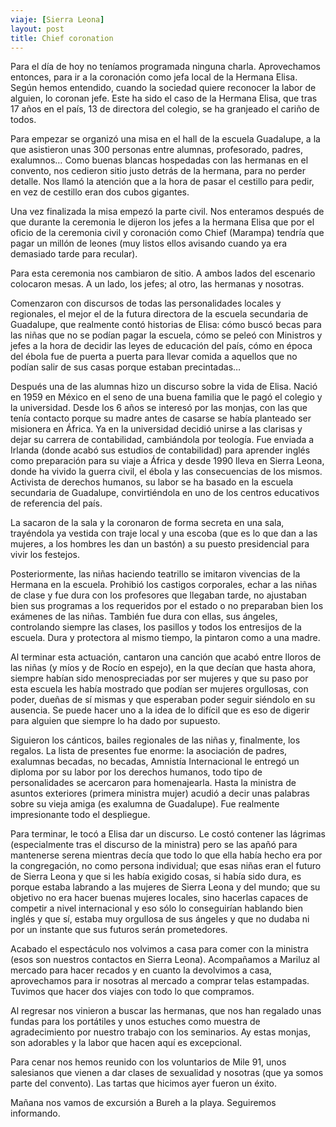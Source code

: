 ```yaml
---
viaje: [Sierra Leona]
layout: post
title: Chief coronation
---
```

Para el día de hoy no teníamos programada ninguna charla. Aprovechamos entonces, para ir a la coronación como jefa local de la Hermana Elisa. Según hemos entendido, cuando la sociedad quiere reconocer la labor de alguien, lo coronan jefe. Este ha sido el caso de la Hermana Elisa, que tras 17 años en el país, 13 de directora del colegio, se ha granjeado el cariño de todos.

Para empezar se organizó una misa en el hall de la escuela Guadalupe, a la que asistieron unas 300 personas entre alumnas, profesorado, padres, exalumnos… Como buenas blancas hospedadas con las hermanas en el convento, nos cedieron sitio justo detrás de la hermana, para no perder detalle. Nos llamó la atención que a la hora de pasar el cestillo para pedir, en vez de cestillo eran dos cubos gigantes.

Una vez finalizada la misa empezó la parte civil. Nos enteramos después de que durante la ceremonia le dijeron los jefes a la hermana Elisa que por el oficio de la ceremonia civil y coronación como Chief (Marampa) tendría que pagar un millón de leones (muy listos ellos avisando cuando ya era demasiado tarde para recular).

Para esta ceremonia nos cambiaron de sitio. A ambos lados del escenario colocaron mesas. A un lado, los jefes; al otro, las hermanas y nosotras. 

Comenzaron con discursos de todas las personalidades locales y regionales, el mejor el de la futura directora de la escuela secundaria de Guadalupe, que realmente contó historias de Elisa: cómo buscó becas para las niñas que no se podían pagar la escuela, cómo se peleó con Ministros y jefes a la hora de decidir las leyes de educación del país, cómo en época del ébola fue de puerta a puerta para llevar comida a aquellos que no podían salir de sus casas porque estaban precintadas… 

Después una de las alumnas hizo un discurso sobre la vida de Elisa. Nació en 1959 en México en el seno de una buena familia que le pagó el colegio y la universidad. Desde los 6 años se interesó por las monjas, con las que tenía contacto porque su madre antes de casarse se había planteado ser misionera en África. Ya en la universidad decidió unirse a las clarisas y dejar su carrera de contabilidad, cambiándola por teología. Fue enviada a Irlanda (donde acabó sus estudios de contabilidad) para aprender inglés como preparación para su viaje a África y desde 1990 lleva en Sierra Leona, donde ha vivido la guerra civil, el ébola y las consecuencias de los mismos. Activista de derechos humanos, su labor se ha basado en la escuela secundaria de Guadalupe, convirtiéndola en uno de los centros educativos de referencia del país.

La sacaron de la sala y la coronaron de forma secreta en una sala, trayéndola ya vestida con traje local y una escoba (que es lo que dan a las mujeres, a los hombres les dan un bastón) a su puesto presidencial para vivir los festejos. 

Posteriormente, las niñas haciendo teatrillo se imitaron vivencias de la Hermana en la escuela. Prohibió los castigos corporales, echar a las niñas de clase y fue dura con los profesores que llegaban tarde, no ajustaban bien sus programas a los requeridos por el estado o no preparaban bien los exámenes de las niñas. También fue dura con ellas, sus ángeles, controlando siempre las clases, los pasillos y todos los entresijos de la escuela. Dura y protectora al mismo tiempo, la pintaron como a una madre.

Al terminar esta actuación, cantaron una canción que acabó entre lloros de las niñas (y míos y de Rocío en espejo), en la que decían que hasta ahora, siempre habían sido menospreciadas por ser mujeres y que su paso por esta escuela les había mostrado que podían ser mujeres orgullosas, con poder, dueñas de sí mismas y que esperaban poder seguir siéndolo en su ausencia. Se puede hacer uno a la idea de lo difícil que es eso de digerir para alguien que siempre lo ha dado por supuesto.

Siguieron los cánticos, bailes regionales de las niñas y, finalmente, los regalos. La lista de presentes fue enorme: la asociación de padres, exalumnas becadas, no becadas, Amnistía Internacional le entregó un diploma por su labor por los derechos humanos, todo tipo de personalidades se acercaron para homenajearla. Hasta la ministra de asuntos exteriores (primera ministra mujer) acudió a decir unas palabras sobre su vieja amiga (es exalumna de Guadalupe). Fue realmente impresionante todo el despliegue.

Para terminar, le tocó a Elisa dar un discurso. Le costó contener las lágrimas (especialmente tras el discurso de la ministra) pero se las apañó para mantenerse serena mientras decía que todo lo que ella había hecho era por la congregación, no como persona individual; que esas niñas eran el futuro de Sierra Leona y que si les había exigido cosas, si había sido dura, es porque estaba labrando a las mujeres de Sierra Leona y del mundo; que su objetivo no era hacer buenas mujeres locales, sino hacerlas capaces de competir a nivel internacional y eso sólo lo conseguirían hablando bien inglés y que sí, estaba muy orgullosa de sus ángeles y que no dudaba ni por un instante que sus futuros serán prometedores.

Acabado el espectáculo nos volvimos a casa para comer con la ministra (esos son nuestros contactos en Sierra Leona). Acompañamos a Mariluz al mercado para hacer recados y en cuanto la devolvimos a casa, aprovechamos para ir nosotras al mercado a comprar telas estampadas. Tuvimos que hacer dos viajes con todo lo que compramos.

Al regresar nos vinieron a buscar las hermanas, que nos han regalado unas fundas para los portátiles y unos estuches como muestra de agradecimiento por nuestro trabajo con los seminarios. Ay estas monjas, son adorables y la labor que hacen aquí es excepcional.

Para cenar nos hemos reunido con los voluntarios de Mile 91, unos salesianos que vienen a dar clases de sexualidad y nosotras (que ya somos parte del convento). Las tartas que hicimos ayer fueron un éxito.

Mañana nos vamos de excursión a Bureh a la playa. Seguiremos informando.
